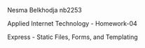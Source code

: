 Nesma Belkhodja nb2253

Applied Internet Technology - Homework-04

Express - Static Files, Forms, and Templating
